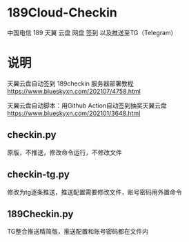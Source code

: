 # 189Cloud-Checkin
中国电信 189 天翼 云盘 网盘 签到 以及推送至TG（Telegram）
# 说明
天翼云盘自动签到 189checkin 服务器部署教程 https://www.blueskyxn.com/202107/4758.html

天翼云盘自动脚本：用Github Action自动签到抽奖天翼云盘 https://www.blueskyxn.com/202101/3648.html
## checkin.py
原版，不推送，修改命令运行，不修改文件
## checkin-tg.py
修改为tg逐条推送，推送配置需要修改文件，账号密码用外置命令
## 189Checkin.py
TG整合推送精简版，推送配置和账号密码都在文件内

